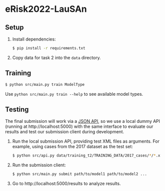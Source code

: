 # eRisk2022-LauSAn

## Setup

1. Install dependencies:
   ```bash
   $ pip install -r requirements.txt
   ```
1. Copy data for task 2 into the `data` directory.

## Training

```bash
$ python src/main.py train ModelType
```

Use `python src/main.py train --help` to see available model types.

## Testing

The final submission will work via a [JSON API](https://erisk.irlab.org/server.html), so we use a local dummy API (running at http://localhost:5000) with the same interface to evaluate our results and test our submission client during development.

1. Run the local submission API, providing test XML files as arguments. For example, using cases from the 2017 dataset as the test set:
   ```bash
   $ python src/api.py data/training_t2/TRAINING_DATA/2017_cases/*/*.xml
   ```
1. Run the submission client:
   ```bash
   $ python src/main.py submit path/to/model1 path/to/model2 ...
   ```
1. Go to http://localhost:5000/results to analyze results.

